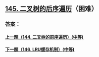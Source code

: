 ## [145. 二叉树的后序遍历](https://leetcode-cn.com/problems/merge-two-sorted-lists/)（困难）





### 答案：



#### [上一题（144. 二叉树的前序遍历）(中等)](https://github.com/sdwwld/leetCode/blob/master/src/main/java/com/wld/java/leetcode/leetCode0144.md)

#### [下一题（146. LRU缓存机制）(中等)](https://github.com/sdwwld/leetCode/blob/master/src/main/java/com/wld/java/leetcode/leetCode0146.md)
